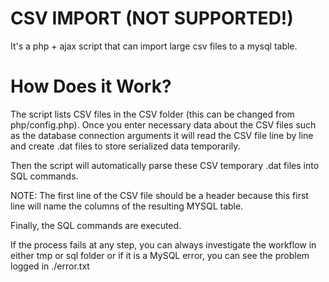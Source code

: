 CSV IMPORT (NOT SUPPORTED!)
================

It's a php + ajax script that can import large csv files to a mysql table.


How Does it Work?
================

The script lists CSV files in the CSV folder (this can be changed from php/config.php). 
Once you enter necessary data about the CSV files such as the database connection arguments
it will read the CSV file line by line and create .dat files to store serialized data temporarily.

Then the script will automatically parse these CSV temporary .dat files into SQL commands.

NOTE: The first line of the CSV file should be a header because this first line will name the columns
of the resulting MYSQL table.

Finally, the SQL commands are executed.

If the process fails at any step, you can always investigate the workflow in either tmp or sql folder or
if it is a MySQL error, you can see the problem logged in ./error.txt
